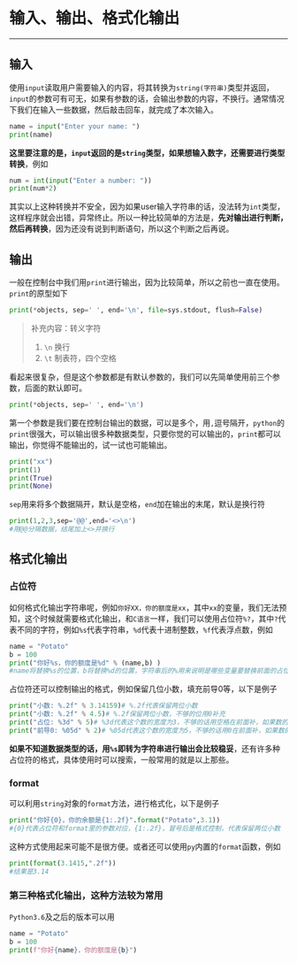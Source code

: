 # 输入、输出、格式化输出

---

## 输入

使用`input`读取用户需要输入的内容，将其转换为`string(字符串)`类型并返回，`input`的参数可有可无，如果有参数的话，会输出参数的内容，不换行。通常情况下我们在输入一些数据，然后敲击回车，就完成了本次输入。

```python
name = input("Enter your name: ")
print(name)
```

**这里要注意的是，`input`返回的是`string`类型，如果想输入数字，还需要进行类型转换**，例如

```python
num = int(input("Enter a number: "))
print(num*2)
```

其实以上这种转换并不安全，因为如果user输入字符串的话，没法转为`int`类型，这样程序就会出错，异常终止。所以一种比较简单的方法是，**先对输出进行判断，然后再转换**，因为还没有说到判断语句，所以这个判断之后再说。

## 输出

一般在控制台中我们用`print`进行输出，因为比较简单，所以之前也一直在使用。`print`的原型如下

```python
print(*objects, sep=' ', end='\n', file=sys.stdout, flush=False)
```

>补充内容：转义字符
>
>1. `\n` 换行
>2. `\t` 制表符，四个空格

看起来很复杂，但是这个参数都是有默认参数的，我们可以先简单使用前三个参数，后面的默认即可。

```python
print(*objects, sep=' ', end='\n')
```

第一个参数是我们要在控制台输出的数据，可以是多个，用`,`逗号隔开，`python`的`print`很强大，可以输出很多种数据类型，只要你觉的可以输出的，`print`都可以输出，你觉得不能输出的，试一试也可能输出。

```python
print("xx")
print(1)
print(True)
print(None)
```

`sep`用来将多个数据隔开，默认是空格，`end`加在输出的末尾，默认是换行符

```python
print(1,2,3,sep='@@',end='<>\n')
#用@@分隔数据，结尾加上<>并换行
```

## 格式化输出

### 占位符

如何格式化输出字符串呢，例如`你好XX，你的额度是xx`，其中`xx`的变量，我们无法预知，这个时候就需要格式化输出，和`C语言`一样，我们可以使用占位符`%?`，其中`?`代表不同的字符，例如`%s`代表字符串，`%d`代表十进制整数，`%f`代表浮点数，例如

```python
name = "Potato"
b = 100
print("你好%s，你的额度是%d" % (name,b) )
#name将替换%s的位置，b将替换%d的位置，字符串后的%用来说明是哪些变量要替换前面的占位符，当只有一个变量的时候，可以省略括号
```

占位符还可以控制输出的格式，例如保留几位小数，填充前导0等，以下是例子

```python
print("小数: %.2f" % 3.14159)# %.2f代表保留两位小数
print("小数: %.2f" % 4.5)# %.2f保留两位小数，不够的位用0补充
print("占位: %3d" % 5)# %3d代表这个数的宽度为3，不够的话用空格在前面补，如果数的宽度大于3，则正常输出
print("前导0: %05d" % 2)# %05d代表这个数的宽度为5，不够的话用0在前面补，如果数的宽度大于5，则正常输出
```

**如果不知道数据类型的话，用`%s`即转为字符串进行输出会比较稳妥**，还有许多种占位符的格式，具体使用时可以搜索，一般常用的就是以上那些。

### format

可以利用`string`对象的`format`方法，进行格式化，以下是例子

```python
print("你好{0}，你的余额是{1:.2f}".format("Potato",3.1))
#{0}代表占位符和format里的参数对应，{1:.2f}，冒号后是格式控制，代表保留两位小数
```

这种方式使用起来可能不是很方便。或者还可以使用`py`内置的`format`函数，例如

```python
print(format(3.1415,".2f"))
#结果是3.14
```

### 第三种格式化输出，这种方法较为常用

`Python3.6`及之后的版本可以用

```python
name = "Potato"
b = 100
print(f"你好{name}，你的额度是{b}")
```

